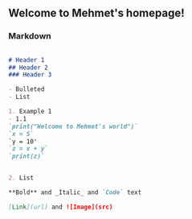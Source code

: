 ## Welcome to Mehmet's homepage!

### Markdown

```markdown

# Header 1
## Header 2
### Header 3

- Bulleted
- List

1. Example 1
- 1.1
`print("Welcome to Mehmet's world")`
`x = 5`
`y = 10'
`z = x + y`
`print(z)`


2. List

**Bold** and _Italic_ and `Code` text

[Link](url) and ![Image](src)
```
